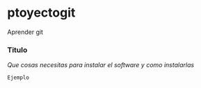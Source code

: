 # ptoyectogit
Aprender git

### Titulo

_Que cosas necesitas para instalar el software y como instalarlas_

```
Ejemplo
```
